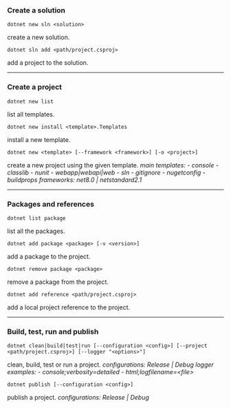 ### Create a solution
```
dotnet new sln <solution>
```
create a new solution.
```
dotnet sln add <path/project.csproj>
```
add a project to the solution.
___
### Create a project
```
dotnet new list
```
list all templates.
```
dotnet new install <template>.Templates
```
install a new template.
```
dotnet new <template> [--framework <framework>] [-o <project>]
```
create a new project using the given template.
_main templates:_
_- console_
_- classlib_
_- nunit_
_- webapp|webapi|web_
_- sln_
_- gitignore_
_- nugetconfig_
_- buildprops_
_frameworks: net8.0 | netstandard2.1_
___
### Packages and references
```
dotnet list package
```
list all the packages.
```
dotnet add package <package> [-v <version>]
```
add a package to the project.
```
dotnet remove package <package>
```
remove a package from the project.
```
dotnet add reference <path/project.csproj>
```
add a local project reference to the project.
___
### Build, test, run and publish
```
dotnet clean|build|test|run [--configuration <config>] [--project <path/project.csproj>] [--logger "<options>"]
```
clean, build, test or run a project.
_configurations: Release | Debug_
_logger examples:_
_- console;verbosity=detailed_
_- html;logfilename=\<file>_
```
dotnet publish [--configuration <config>]
```
publish a project.
_configurations: Release | Debug_